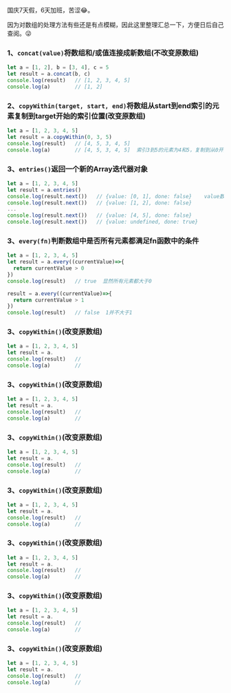 国庆7天假，6天加班，苦涩😂。

因为对数组的处理方法有些还是有点模糊，因此这里整理汇总一下，方便日后自己查阅。😜

### 1、`concat(value)`将数组和/或值连接成新数组(不改变原数组)

```javascript
let a = [1, 2], b = [3, 4], c = 5
let result = a.concat(b, c)
console.log(result)   // [1, 2, 3, 4, 5]
console.log(a)        // [1, 2]
```

### 2、`copyWithin(target, start, end)`将数组从start到end索引的元素复制到target开始的索引位置(改变原数组)

```javascript
let a = [1, 2, 3, 4, 5]
let result = a.copyWithin(0, 3, 5)  
console.log(result)   // [4, 5, 3, 4, 5]
console.log(a)        // [4, 5, 3, 4, 5]  索引3到5的元素为4和5，复制到从0开始的位置，替换掉了1和2
```

### 3、`entries()`返回一个新的Array迭代器对象

```javascript
let a = [1, 2, 3, 4, 5]
let result = a.entries()
console.log(result.next())   // {value: [0, 1], done: false}    value数组中第一个元素为索引，第二元素为索引对应的值
console.log(result.next())   // {value: [1, 2], done: false}
...
console.log(result.next())   // {value: [4, 5], done: false}
console.log(result.next())   // {value: undefined, done: true}
```

### 3、`every(fn)`判断数组中是否所有元素都满足fn函数中的条件

```javascript
let a = [1, 2, 3, 4, 5]
let result = a.every((currentValue)=>{
  return currentValue > 0
})
console.log(result)   // true  显然所有元素都大于0

result = a.every((currentValue)=>{
  return currentValue > 1
})
console.log(result)   // false  1并不大于1
```

### 3、`copyWithin()`(改变原数组)

```javascript
let a = [1, 2, 3, 4, 5]
let result = a.
console.log(result)   // 
console.log(a)        // 
```

### 3、`copyWithin()`(改变原数组)

```javascript
let a = [1, 2, 3, 4, 5]
let result = a.
console.log(result)   // 
console.log(a)        // 
```

### 3、`copyWithin()`(改变原数组)

```javascript
let a = [1, 2, 3, 4, 5]
let result = a.
console.log(result)   // 
console.log(a)        // 
```

### 3、`copyWithin()`(改变原数组)

```javascript
let a = [1, 2, 3, 4, 5]
let result = a.
console.log(result)   // 
console.log(a)        // 
```

### 3、`copyWithin()`(改变原数组)

```javascript
let a = [1, 2, 3, 4, 5]
let result = a.
console.log(result)   // 
console.log(a)        // 
```

### 3、`copyWithin()`(改变原数组)

```javascript
let a = [1, 2, 3, 4, 5]
let result = a.
console.log(result)   // 
console.log(a)        // 
```

### 3、`copyWithin()`(改变原数组)

```javascript
let a = [1, 2, 3, 4, 5]
let result = a.
console.log(result)   // 
console.log(a)        // 
```
